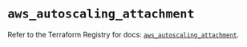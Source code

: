# `aws_autoscaling_attachment`

Refer to the Terraform Registry for docs: [`aws_autoscaling_attachment`](https://registry.terraform.io/providers/hashicorp/aws/5.98.0/docs/resources/autoscaling_attachment).
